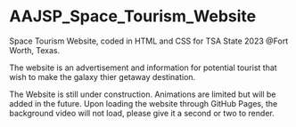 # AAJSP_Space_Tourism_Website

Space Tourism Website, coded in HTML and CSS for TSA State 2023 @Fort Worth, Texas.

The website is an advertisement and information for potential tourist that wish to make the galaxy thier getaway destination.

The Website is still under construction. Animations are limited but will be added in the future. Upon loading the website through GitHub Pages, the background video will not load, please give it a second or two to render.
